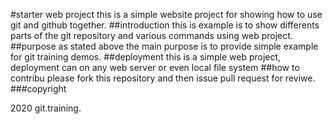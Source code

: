 #starter web project
this is a simple website project for showing how to use git and github together.
##introduction
this is example is to show differents parts of the git repository and various commands using web project.
##purpose
as stated above the main purpose is to provide simple example for git training demos.
##deployment
this is a simple web project, deployment can on any web server or even local file system
##how to contribu
please fork this repository and then issue pull request for reviwe.
###copyright

2020 git.training.
